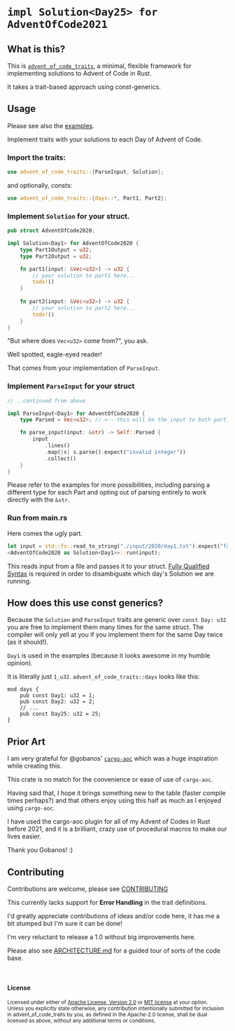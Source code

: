 # `impl Solution<Day25> for AdventOfCode2021`

## What is this?

This is [`advent_of_code_traits`](https://github.com/drmason13/advent_of_code_traits), a minimal, flexible framework for implementing solutions to Advent of Code in Rust.

It takes a trait-based approach using const-generics.

## Usage

Please see also the [examples](./examples/).

Implement traits with your solutions to each Day of Advent of Code.

### Import the traits:

```rust
use advent_of_code_traits::{ParseInput, Solution};
```
and optionally, consts:
```rust
use advent_of_code_traits::{days::*, Part1, Part2};
```

### Implement `Solution` for your struct.

```rust
pub struct AdventOfCode2020;

impl Solution<Day1> for AdventOfCode2020 {
    type Part1Output = u32;
    type Part2Output = u32;

    fn part1(input: &Vec<u32>) -> u32 {
        // your solution to part1 here...
        todo!()
    }
    
    fn part2(input: &Vec<u32>) -> u32 {
        // your solution to part2 here...
        todo!()
    }
}
```

"But where does `Vec<u32>` come from?", you ask.

Well spotted, eagle-eyed reader!

That comes from your implementation of `ParseInput`.

### Implement `ParseInput` for your struct

```rust
// ..continued from above

impl ParseInput<Day1> for AdventOfCode2020 {
    type Parsed = Vec<u32>; // <-- this will be the input to both part1 and part2 for Solution<Day1>

    fn parse_input(input: &str) -> Self::Parsed {
        input
            .lines()
            .map(|s| s.parse().expect("invalid integer"))
            .collect()
    }
}
```

Please refer to the examples for more possibilities,
including parsing a different type for each Part and opting out of parsing entirely to work directly with the `&str`.

### Run from main.rs

Here comes the ugly part.
```rust
let input = std::fs::read_to_string("./input/2020/day1.txt").expect("failed to read input");
<AdventOfCode2020 as Solution<Day1>>::run(input);
```
This reads input from a file and passes it to your struct.
[Fully Qualified Syntax](https://doc.rust-lang.org/book/ch19-03-advanced-traits.html#fully-qualified-syntax-for-disambiguation-calling-methods-with-the-same-name)
is required in order to disambiguate which day's Solution we are running.

## How does this use const generics?

Because the `Solution` and `ParseInput` traits are generic over `const Day: u32` you are free to implement them many times for the same struct.
The compiler will only yell at you if you implement them for the same Day twice (as it should!).

`Day1` is used in the examples (because it looks awesome in my humble opinion).

It is literally just `1_u32`. `advent_of_code_traits::days` looks like this:

```
mod days {
    pub const Day1: u32 = 1;
    pub const Day2: u32 = 2;
    // ...
    pub const Day25: u32 = 25;
}
```

## Prior Art

I am very grateful for @gobanos' [`cargo-aoc`](https://github.com/gobanos/cargo-aoc) which was a huge inspiration while creating this.

This crate is no match for the convenience or ease of use of `cargo-aoc`.

Having said that, I hope it brings something new to the table (faster compile times perhaps?) and that others enjoy using this half as much as I enjoyed using `cargo-aoc`.

I have used the cargo-aoc plugin for all of my Advent of Codes in Rust before 2021, and it is a brilliant, crazy use of procedural macros to make our lives easier. 

Thank you Gobanos! :)

## Contributing

Contributions are welcome, please see [CONTRIBUTING](./CONTRIBUTING.md)

This currently lacks support for **Error Handling** in the trait definitions.

I'd greatly appreciate contributions of ideas and/or code here, it has me a bit stumped but I'm sure it can be done!

I'm very reluctant to release a 1.0 without big improvements here.

Please also see [ARCHITECTURE.md](./ARCHITECTURE.md) for a guided tour of sorts of the code base.

<br>

#### License

<sup>
Licensed under either of <a href="LICENSE-APACHE">Apache License, Version
2.0</a> or <a href="LICENSE-MIT">MIT license</a> at your option.
</sup>

<br>

<sub>
Unless you explicitly state otherwise, any contribution intentionally submitted
for inclusion in advent_of_code_traits by you, as defined in the Apache-2.0 license, shall be
dual licensed as above, without any additional terms or conditions.
</sub>
